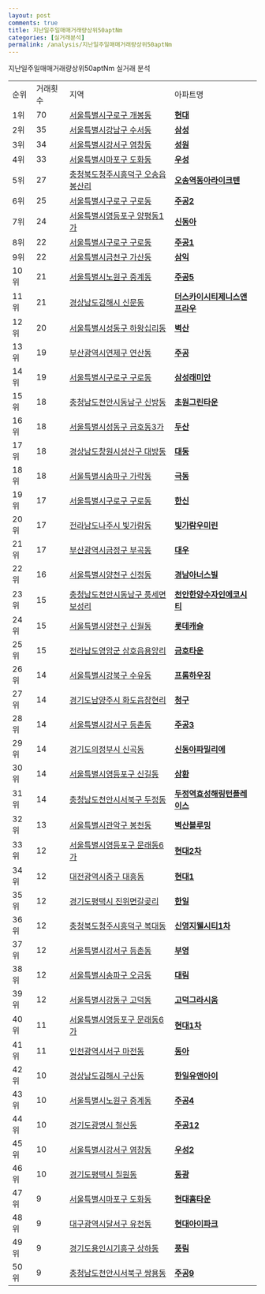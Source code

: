 ```yaml
---
layout: post
comments: true
title: 지난일주일매매거래량상위50aptNm
categories: [실거래분석]
permalink: /analysis/지난일주일매매거래량상위50aptNm
---
```


지난일주일매매거래량상위50aptNm 실거래 분석

<table>
  <tr>
    <td>순위</td>
    <td>거래횟수</td>
    <td>지역</td>
    <td>아파트명</td>
  </tr>

  <tr>
    <td>1위</td>
    <td>70</td>
    <td><a href="/apt/서울특별시구로구개봉동">서울특별시구로구 개봉동</a></td>
    <td colspan="4" style="font-weight: bold;"><a href="/apt/서울특별시구로구개봉동현대">현대</a></td>
  </tr>

  <tr>
    <td>2위</td>
    <td>35</td>
    <td><a href="/apt/서울특별시강남구수서동">서울특별시강남구 수서동</a></td>
    <td colspan="4" style="font-weight: bold;"><a href="/apt/서울특별시강남구수서동삼성">삼성</a></td>
  </tr>

  <tr>
    <td>3위</td>
    <td>34</td>
    <td><a href="/apt/서울특별시강서구염창동">서울특별시강서구 염창동</a></td>
    <td colspan="4" style="font-weight: bold;"><a href="/apt/서울특별시강서구염창동성원">성원</a></td>
  </tr>

  <tr>
    <td>4위</td>
    <td>33</td>
    <td><a href="/apt/서울특별시마포구도화동">서울특별시마포구 도화동</a></td>
    <td colspan="4" style="font-weight: bold;"><a href="/apt/서울특별시마포구도화동우성">우성</a></td>
  </tr>

  <tr>
    <td>5위</td>
    <td>27</td>
    <td><a href="/apt/충청북도청주시흥덕구오송읍봉산리">충청북도청주시흥덕구 오송읍봉산리</a></td>
    <td colspan="4" style="font-weight: bold;"><a href="/apt/충청북도청주시흥덕구오송읍봉산리오송역동아라이크텐">오송역동아라이크텐</a></td>
  </tr>

  <tr>
    <td>6위</td>
    <td>25</td>
    <td><a href="/apt/서울특별시구로구구로동">서울특별시구로구 구로동</a></td>
    <td colspan="4" style="font-weight: bold;"><a href="/apt/서울특별시구로구구로동주공2">주공2</a></td>
  </tr>

  <tr>
    <td>7위</td>
    <td>24</td>
    <td><a href="/apt/서울특별시영등포구양평동1가">서울특별시영등포구 양평동1가</a></td>
    <td colspan="4" style="font-weight: bold;"><a href="/apt/서울특별시영등포구양평동1가신동아">신동아</a></td>
  </tr>

  <tr>
    <td>8위</td>
    <td>22</td>
    <td><a href="/apt/서울특별시구로구구로동">서울특별시구로구 구로동</a></td>
    <td colspan="4" style="font-weight: bold;"><a href="/apt/서울특별시구로구구로동주공1">주공1</a></td>
  </tr>

  <tr>
    <td>9위</td>
    <td>22</td>
    <td><a href="/apt/서울특별시금천구가산동">서울특별시금천구 가산동</a></td>
    <td colspan="4" style="font-weight: bold;"><a href="/apt/서울특별시금천구가산동삼익">삼익</a></td>
  </tr>

  <tr>
    <td>10위</td>
    <td>21</td>
    <td><a href="/apt/서울특별시노원구중계동">서울특별시노원구 중계동</a></td>
    <td colspan="4" style="font-weight: bold;"><a href="/apt/서울특별시노원구중계동주공5">주공5</a></td>
  </tr>

  <tr>
    <td>11위</td>
    <td>21</td>
    <td><a href="/apt/경상남도김해시신문동">경상남도김해시 신문동</a></td>
    <td colspan="4" style="font-weight: bold;"><a href="/apt/경상남도김해시신문동더스카이시티제니스앤프라우">더스카이시티제니스앤프라우</a></td>
  </tr>

  <tr>
    <td>12위</td>
    <td>20</td>
    <td><a href="/apt/서울특별시성동구하왕십리동">서울특별시성동구 하왕십리동</a></td>
    <td colspan="4" style="font-weight: bold;"><a href="/apt/서울특별시성동구하왕십리동벽산">벽산</a></td>
  </tr>

  <tr>
    <td>13위</td>
    <td>19</td>
    <td><a href="/apt/부산광역시연제구연산동">부산광역시연제구 연산동</a></td>
    <td colspan="4" style="font-weight: bold;"><a href="/apt/부산광역시연제구연산동주공">주공</a></td>
  </tr>

  <tr>
    <td>14위</td>
    <td>19</td>
    <td><a href="/apt/서울특별시구로구구로동">서울특별시구로구 구로동</a></td>
    <td colspan="4" style="font-weight: bold;"><a href="/apt/서울특별시구로구구로동삼성래미안">삼성래미안</a></td>
  </tr>

  <tr>
    <td>15위</td>
    <td>18</td>
    <td><a href="/apt/충청남도천안시동남구신방동">충청남도천안시동남구 신방동</a></td>
    <td colspan="4" style="font-weight: bold;"><a href="/apt/충청남도천안시동남구신방동초원그린타운">초원그린타운</a></td>
  </tr>

  <tr>
    <td>16위</td>
    <td>18</td>
    <td><a href="/apt/서울특별시성동구금호동3가">서울특별시성동구 금호동3가</a></td>
    <td colspan="4" style="font-weight: bold;"><a href="/apt/서울특별시성동구금호동3가두산">두산</a></td>
  </tr>

  <tr>
    <td>17위</td>
    <td>18</td>
    <td><a href="/apt/경상남도창원시성산구대방동">경상남도창원시성산구 대방동</a></td>
    <td colspan="4" style="font-weight: bold;"><a href="/apt/경상남도창원시성산구대방동대동">대동</a></td>
  </tr>

  <tr>
    <td>18위</td>
    <td>18</td>
    <td><a href="/apt/서울특별시송파구가락동">서울특별시송파구 가락동</a></td>
    <td colspan="4" style="font-weight: bold;"><a href="/apt/서울특별시송파구가락동극동">극동</a></td>
  </tr>

  <tr>
    <td>19위</td>
    <td>17</td>
    <td><a href="/apt/서울특별시구로구구로동">서울특별시구로구 구로동</a></td>
    <td colspan="4" style="font-weight: bold;"><a href="/apt/서울특별시구로구구로동한신">한신</a></td>
  </tr>

  <tr>
    <td>20위</td>
    <td>17</td>
    <td><a href="/apt/전라남도나주시빛가람동">전라남도나주시 빛가람동</a></td>
    <td colspan="4" style="font-weight: bold;"><a href="/apt/전라남도나주시빛가람동빛가람우미린">빛가람우미린</a></td>
  </tr>

  <tr>
    <td>21위</td>
    <td>17</td>
    <td><a href="/apt/부산광역시금정구부곡동">부산광역시금정구 부곡동</a></td>
    <td colspan="4" style="font-weight: bold;"><a href="/apt/부산광역시금정구부곡동대우">대우</a></td>
  </tr>

  <tr>
    <td>22위</td>
    <td>16</td>
    <td><a href="/apt/서울특별시양천구신정동">서울특별시양천구 신정동</a></td>
    <td colspan="4" style="font-weight: bold;"><a href="/apt/서울특별시양천구신정동경남아너스빌">경남아너스빌</a></td>
  </tr>

  <tr>
    <td>23위</td>
    <td>15</td>
    <td><a href="/apt/충청남도천안시동남구풍세면보성리">충청남도천안시동남구 풍세면보성리</a></td>
    <td colspan="4" style="font-weight: bold;"><a href="/apt/충청남도천안시동남구풍세면보성리천안한양수자인에코시티">천안한양수자인에코시티</a></td>
  </tr>

  <tr>
    <td>24위</td>
    <td>15</td>
    <td><a href="/apt/서울특별시양천구신월동">서울특별시양천구 신월동</a></td>
    <td colspan="4" style="font-weight: bold;"><a href="/apt/서울특별시양천구신월동롯데캐슬">롯데캐슬</a></td>
  </tr>

  <tr>
    <td>25위</td>
    <td>15</td>
    <td><a href="/apt/전라남도영암군삼호읍용앙리">전라남도영암군 삼호읍용앙리</a></td>
    <td colspan="4" style="font-weight: bold;"><a href="/apt/전라남도영암군삼호읍용앙리금호타운">금호타운</a></td>
  </tr>

  <tr>
    <td>26위</td>
    <td>14</td>
    <td><a href="/apt/서울특별시강북구수유동">서울특별시강북구 수유동</a></td>
    <td colspan="4" style="font-weight: bold;"><a href="/apt/서울특별시강북구수유동프롬하우징">프롬하우징</a></td>
  </tr>

  <tr>
    <td>27위</td>
    <td>14</td>
    <td><a href="/apt/경기도남양주시화도읍창현리">경기도남양주시 화도읍창현리</a></td>
    <td colspan="4" style="font-weight: bold;"><a href="/apt/경기도남양주시화도읍창현리청구">청구</a></td>
  </tr>

  <tr>
    <td>28위</td>
    <td>14</td>
    <td><a href="/apt/서울특별시강서구등촌동">서울특별시강서구 등촌동</a></td>
    <td colspan="4" style="font-weight: bold;"><a href="/apt/서울특별시강서구등촌동주공3">주공3</a></td>
  </tr>

  <tr>
    <td>29위</td>
    <td>14</td>
    <td><a href="/apt/경기도의정부시신곡동">경기도의정부시 신곡동</a></td>
    <td colspan="4" style="font-weight: bold;"><a href="/apt/경기도의정부시신곡동신동아파밀리에">신동아파밀리에</a></td>
  </tr>

  <tr>
    <td>30위</td>
    <td>14</td>
    <td><a href="/apt/서울특별시영등포구신길동">서울특별시영등포구 신길동</a></td>
    <td colspan="4" style="font-weight: bold;"><a href="/apt/서울특별시영등포구신길동삼환">삼환</a></td>
  </tr>

  <tr>
    <td>31위</td>
    <td>14</td>
    <td><a href="/apt/충청남도천안시서북구두정동">충청남도천안시서북구 두정동</a></td>
    <td colspan="4" style="font-weight: bold;"><a href="/apt/충청남도천안시서북구두정동두정역효성해링턴플레이스">두정역효성해링턴플레이스</a></td>
  </tr>

  <tr>
    <td>32위</td>
    <td>13</td>
    <td><a href="/apt/서울특별시관악구봉천동">서울특별시관악구 봉천동</a></td>
    <td colspan="4" style="font-weight: bold;"><a href="/apt/서울특별시관악구봉천동벽산블루밍">벽산블루밍</a></td>
  </tr>

  <tr>
    <td>33위</td>
    <td>12</td>
    <td><a href="/apt/서울특별시영등포구문래동6가">서울특별시영등포구 문래동6가</a></td>
    <td colspan="4" style="font-weight: bold;"><a href="/apt/서울특별시영등포구문래동6가현대2차">현대2차</a></td>
  </tr>

  <tr>
    <td>34위</td>
    <td>12</td>
    <td><a href="/apt/대전광역시중구대흥동">대전광역시중구 대흥동</a></td>
    <td colspan="4" style="font-weight: bold;"><a href="/apt/대전광역시중구대흥동현대1">현대1</a></td>
  </tr>

  <tr>
    <td>35위</td>
    <td>12</td>
    <td><a href="/apt/경기도평택시진위면갈곶리">경기도평택시 진위면갈곶리</a></td>
    <td colspan="4" style="font-weight: bold;"><a href="/apt/경기도평택시진위면갈곶리한일">한일</a></td>
  </tr>

  <tr>
    <td>36위</td>
    <td>12</td>
    <td><a href="/apt/충청북도청주시흥덕구복대동">충청북도청주시흥덕구 복대동</a></td>
    <td colspan="4" style="font-weight: bold;"><a href="/apt/충청북도청주시흥덕구복대동신영지웰시티1차">신영지웰시티1차</a></td>
  </tr>

  <tr>
    <td>37위</td>
    <td>12</td>
    <td><a href="/apt/서울특별시강서구등촌동">서울특별시강서구 등촌동</a></td>
    <td colspan="4" style="font-weight: bold;"><a href="/apt/서울특별시강서구등촌동부영">부영</a></td>
  </tr>

  <tr>
    <td>38위</td>
    <td>12</td>
    <td><a href="/apt/서울특별시송파구오금동">서울특별시송파구 오금동</a></td>
    <td colspan="4" style="font-weight: bold;"><a href="/apt/서울특별시송파구오금동대림">대림</a></td>
  </tr>

  <tr>
    <td>39위</td>
    <td>12</td>
    <td><a href="/apt/서울특별시강동구고덕동">서울특별시강동구 고덕동</a></td>
    <td colspan="4" style="font-weight: bold;"><a href="/apt/서울특별시강동구고덕동고덕그라시움">고덕그라시움</a></td>
  </tr>

  <tr>
    <td>40위</td>
    <td>11</td>
    <td><a href="/apt/서울특별시영등포구문래동6가">서울특별시영등포구 문래동6가</a></td>
    <td colspan="4" style="font-weight: bold;"><a href="/apt/서울특별시영등포구문래동6가현대1차">현대1차</a></td>
  </tr>

  <tr>
    <td>41위</td>
    <td>11</td>
    <td><a href="/apt/인천광역시서구마전동">인천광역시서구 마전동</a></td>
    <td colspan="4" style="font-weight: bold;"><a href="/apt/인천광역시서구마전동동아">동아</a></td>
  </tr>

  <tr>
    <td>42위</td>
    <td>10</td>
    <td><a href="/apt/경상남도김해시구산동">경상남도김해시 구산동</a></td>
    <td colspan="4" style="font-weight: bold;"><a href="/apt/경상남도김해시구산동한일유앤아이">한일유앤아이</a></td>
  </tr>

  <tr>
    <td>43위</td>
    <td>10</td>
    <td><a href="/apt/서울특별시노원구중계동">서울특별시노원구 중계동</a></td>
    <td colspan="4" style="font-weight: bold;"><a href="/apt/서울특별시노원구중계동주공4">주공4</a></td>
  </tr>

  <tr>
    <td>44위</td>
    <td>10</td>
    <td><a href="/apt/경기도광명시철산동">경기도광명시 철산동</a></td>
    <td colspan="4" style="font-weight: bold;"><a href="/apt/경기도광명시철산동주공12">주공12</a></td>
  </tr>

  <tr>
    <td>45위</td>
    <td>10</td>
    <td><a href="/apt/서울특별시강서구염창동">서울특별시강서구 염창동</a></td>
    <td colspan="4" style="font-weight: bold;"><a href="/apt/서울특별시강서구염창동우성2">우성2</a></td>
  </tr>

  <tr>
    <td>46위</td>
    <td>10</td>
    <td><a href="/apt/경기도평택시칠원동">경기도평택시 칠원동</a></td>
    <td colspan="4" style="font-weight: bold;"><a href="/apt/경기도평택시칠원동동광">동광</a></td>
  </tr>

  <tr>
    <td>47위</td>
    <td>9</td>
    <td><a href="/apt/서울특별시마포구도화동">서울특별시마포구 도화동</a></td>
    <td colspan="4" style="font-weight: bold;"><a href="/apt/서울특별시마포구도화동현대홈타운">현대홈타운</a></td>
  </tr>

  <tr>
    <td>48위</td>
    <td>9</td>
    <td><a href="/apt/대구광역시달서구유천동">대구광역시달서구 유천동</a></td>
    <td colspan="4" style="font-weight: bold;"><a href="/apt/대구광역시달서구유천동현대아이파크">현대아이파크</a></td>
  </tr>

  <tr>
    <td>49위</td>
    <td>9</td>
    <td><a href="/apt/경기도용인시기흥구상하동">경기도용인시기흥구 상하동</a></td>
    <td colspan="4" style="font-weight: bold;"><a href="/apt/경기도용인시기흥구상하동풍림">풍림</a></td>
  </tr>

  <tr>
    <td>50위</td>
    <td>9</td>
    <td><a href="/apt/충청남도천안시서북구쌍용동">충청남도천안시서북구 쌍용동</a></td>
    <td colspan="4" style="font-weight: bold;"><a href="/apt/충청남도천안시서북구쌍용동주공9">주공9</a></td>
  </tr>

</table>
